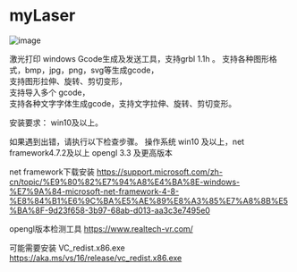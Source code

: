 # myLaser
![image](https://github.com/icaredbd/myLaser/blob/main/myLaser.ico)

激光打印 windows Gcode生成及发送工具，支持grbl 1.1h 。
支持各种图形格式，bmp，jpg，png，svg等生成gcode，<br>
支持图形拉伸、旋转、剪切变形，<br>
支持导入多个 gcode，<br>
支持各种文字字体生成gcode，支持文字拉伸、旋转、剪切变形。<br>


安装要求：
win10及以上。

如果遇到出错，请执行以下检查步骤。
操作系统 win10 及以上，net framework4.7.2及以上
opengl 3.3 及更高版本

net framework下载安装
https://support.microsoft.com/zh-cn/topic/%E9%80%82%E7%94%A8%E4%BA%8E-windows-%E7%9A%84-microsoft-net-framework-4-8-%E8%84%B1%E6%9C%BA%E5%AE%89%E8%A3%85%E7%A8%8B%E5%BA%8F-9d23f658-3b97-68ab-d013-aa3c3e7495e0


opengl版本检测工具
https://www.realtech-vr.com/

可能需要安装 VC_redist.x86.exe
https://aka.ms/vs/16/release/vc_redist.x86.exe
